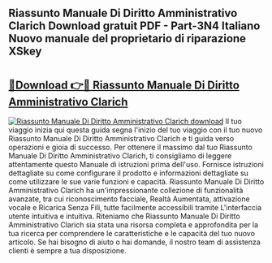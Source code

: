 ## Riassunto Manuale Di Diritto Amministrativo Clarich Download gratuit PDF - Part-3N4 Italiano Nuovo manuale del proprietario di riparazione XSkey

# <h2><a href="http://dfbry1.blite.top/?on=Riassunto+Manuale+Di+Diritto+Amministrativo+Clarich">🔗Download 👉🔴 Riassunto Manuale Di Diritto Amministrativo Clarich</a></h2>

[![Riassunto Manuale Di Diritto Amministrativo Clarich download](https://i.imgur.com/lujVjoI.png)](http://dfbry1.blite.top/?on=Riassunto+Manuale+Di+Diritto+Amministrativo+Clarich)
Il tuo viaggio inizia qui questa guida segna l'inizio del tuo viaggio con il tuo nuovo Riassunto Manuale Di Diritto Amministrativo Clarich e ti guida verso operazioni e gioia di successo. Per ottenere il massimo dal tuo Riassunto Manuale Di Diritto Amministrativo Clarich, ti consigliamo di leggere attentamente questo Manuale di istruzioni prima dell'uso. Fornisce istruzioni dettagliate su come configurare il prodotto e informazioni dettagliate su come utilizzare le sue varie funzioni e capacità. Riassunto Manuale Di Diritto Amministrativo Clarich ha un'impressionante collezione di funzionalità avanzate, tra cui riconoscimento facciale, Realtà Aumentata, attivazione vocale e Ricarica Senza Fili, tutte facilmente accessibili tramite L'interfaccia utente intuitiva e intuitiva. Riteniamo che Riassunto Manuale Di Diritto Amministrativo Clarich sia stata una risorsa completa e approfondita per la tua ricerca per comprendere le caratteristiche e le capacità del tuo nuovo articolo. Se hai bisogno di aiuto o hai domande, il nostro team di assistenza clienti è sempre a tua disposizione.
